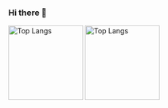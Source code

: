 ### Hi there 👋

<p align="left">
  <img alt="Top Langs" height="150px" src="https://github-readme-stats-xi-bice-25.vercel.app/api?username=Taiki-jp&show_icons=true&theme=dracula&include_orgs=true" />
  <img alt="Top Langs" height="150px" src="https://github-readme-stats-xi-bice-25.vercel.app/api/top-langs/?username=Taiki-jp&theme=dracula&include_orgs=true&hide=jupyter%20notebook&layout=compact" />
</p>

<!--
**Taiki-jp/Taiki-jp** is a ✨ _special_ ✨ repository because its `README.md` (this file) appears on your GitHub profile.

Here are some ideas to get you started:

- 🔭 I’m currently working on ...
- 🌱 I’m currently learning ...
- 👯 I’m looking to collaborate on ...
- 🤔 I’m looking for help with ...
- 💬 Ask me about ...
- 📫 How to reach me: ...
- 😄 Pronouns: ...
- ⚡ Fun fact: ...
-->
